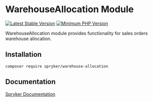 # WarehouseAllocation Module
[![Latest Stable Version](https://poser.pugx.org/spryker/warehouse-allocation/v/stable.svg)](https://packagist.org/packages/spryker/warehouse-allocation)
[![Minimum PHP Version](https://img.shields.io/badge/php-%3E%3D%208.0-8892BF.svg)](https://php.net/)

WarehouseAllocation module provides functionality for sales orders warehouse allocation.

## Installation

```
composer require spryker/warehouse-allocation
```

## Documentation

[Spryker Documentation](https://docs.spryker.com)
